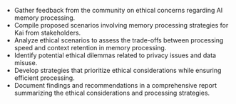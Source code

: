 - Gather feedback from the community on ethical concerns regarding AI memory processing.
- Compile proposed scenarios involving memory processing strategies for Kai from stakeholders.
- Analyze ethical scenarios to assess the trade-offs between processing speed and context retention in memory processing.
- Identify potential ethical dilemmas related to privacy issues and data misuse.
- Develop strategies that prioritize ethical considerations while ensuring efficient processing.
- Document findings and recommendations in a comprehensive report summarizing the ethical considerations and processing strategies.